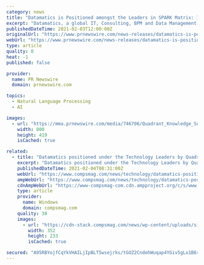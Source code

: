 ```yaml
---
category: news
title: "Datamatics is Positioned amongst the Leaders in SPARK Matrix: Intelligent Document Processing (IDP), 2020 by Quadrant Knowledge Solutions"
excerpt: "Datamatics, a global IT, Consulting, BPM and Data Management Company, has been ranked by global advisory and consulting firm Quadrant"
publishedDateTime: 2021-02-03T12:00:00Z
originalUrl: "https://www.prnewswire.com/news-releases/datamatics-is-positioned-amongst-the-leaders-in-spark-matrix-intelligent-document-processing-idp-2020-by-quadrant-knowledge-solutions-301221125.html"
webUrl: "https://www.prnewswire.com/news-releases/datamatics-is-positioned-amongst-the-leaders-in-spark-matrix-intelligent-document-processing-idp-2020-by-quadrant-knowledge-solutions-301221125.html"
type: article
quality: 0
heat: -1
published: false

provider:
  name: PR Newswire
  domain: prnewswire.com

topics:
  - Natural Language Processing
  - AI

images:
  - url: "https://mma.prnewswire.com/media/746706/Quadrant_Knowledge_Solutions_Logo.jpg?p=facebook"
    width: 800
    height: 419
    isCached: true

related:
  - title: "Datamatics positioned under the Technology Leaders by Quadrant Knowledge Solutions"
    excerpt: "Datamatics positioned under the Technology Leaders by Quadrant Knowledge Solutions Datamatics Global Services Limited, a global IT,"
    publishedDateTime: 2021-02-04T08:31:00Z
    webUrl: "https://www.compsmag.com/news/technology/datamatics-positioned-under-the-technology-leaders-by-quadrant-knowledge-solutions/"
    ampWebUrl: "https://www.compsmag.com/news/technology/datamatics-positioned-under-the-technology-leaders-by-quadrant-knowledge-solutions/amp/"
    cdnAmpWebUrl: "https://www-compsmag-com.cdn.ampproject.org/c/s/www.compsmag.com/news/technology/datamatics-positioned-under-the-technology-leaders-by-quadrant-knowledge-solutions/amp/"
    type: article
    provider:
      name: Windows
      domain: compsmag.com
    quality: 38
    images:
      - url: "https://cdn-stack.compsmag.com/news/wp-content/uploads/sites/27/2021/02/Datamatics-positioned-under-the-Technology-Leaders-by-Quadrant-Knowledge-Solutions.png"
        width: 352
        height: 233
        isCached: true

secured: "A95RBYojfCqYkVHAILjIpBLT5wsejrks/tGOZ2CndehWuqap4YGiv5gLo1B6r3BCb12Uob9w/4QuxsmgjB4PQRssUAaawPubXeG9z2uQneN3ibYFdEw5UsDkB8d+/E0H+0q8sOBRi2B/3y4xg+9xYW1JTIcOnA4nDWJs/TfXgGMLLFvn+vc8wgavrcH05YCj4zS3BFokaghBUGATsiS1v3mZXxMq4FMCN9VxihGMZsIEqELkFm/TxjHQkwd4a9EGJQW8nY6medeeDimishGADWdSgXdwhoTwdLmJfJOieUjohhSt0Xc/LrGZIcistqfgTteCrRO75nfBgU3rft+9IGY0yRvoNMwNHI1ABl8mIoo=;sHrSEukVj3lsZuf61UYgPA=="
---
```


